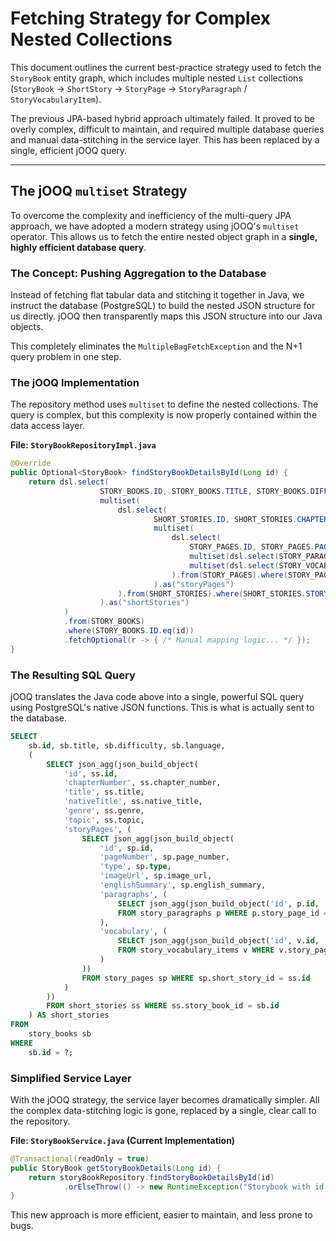 # Fetching Strategy for Complex Nested Collections

This document outlines the current best-practice strategy used to fetch the `StoryBook` entity graph, which includes multiple nested `List` collections (`StoryBook` -> `ShortStory` -> `StoryPage` -> `StoryParagraph` / `StoryVocabularyItem`).

The previous JPA-based hybrid approach ultimately failed. It proved to be overly complex, difficult to maintain, and required multiple database queries and manual data-stitching in the service layer. This has been replaced by a single, efficient jOOQ query.

---

## The jOOQ `multiset` Strategy

To overcome the complexity and inefficiency of the multi-query JPA approach, we have adopted a modern strategy using jOOQ's `multiset` operator. This allows us to fetch the entire nested object graph in a **single, highly efficient database query**.

### The Concept: Pushing Aggregation to the Database

Instead of fetching flat tabular data and stitching it together in Java, we instruct the database (PostgreSQL) to build the nested JSON structure for us directly. jOOQ then transparently maps this JSON structure into our Java objects.

This completely eliminates the `MultipleBagFetchException` and the N+1 query problem in one step.

### The jOOQ Implementation

The repository method uses `multiset` to define the nested collections. The query is complex, but this complexity is now properly contained within the data access layer.

**File: `StoryBookRepositoryImpl.java`**
```java
@Override
public Optional<StoryBook> findStoryBookDetailsById(Long id) {
    return dsl.select(
                    STORY_BOOKS.ID, STORY_BOOKS.TITLE, STORY_BOOKS.DIFFICULTY, STORY_BOOKS.LANGUAGE,
                    multiset(
                        dsl.select(
                                SHORT_STORIES.ID, SHORT_STORIES.CHAPTER_NUMBER, SHORT_STORIES.TITLE, SHORT_STORIES.NATIVE_TITLE, SHORT_STORIES.GENRE, SHORT_STORIES.TOPIC,
                                multiset(
                                    dsl.select(
                                        STORY_PAGES.ID, STORY_PAGES.PAGE_NUMBER, STORY_PAGES.TYPE, STORY_PAGES.IMAGE_URL, STORY_PAGES.ENGLISH_SUMMARY,
                                        multiset(dsl.select(STORY_PARAGRAPHS.ID, STORY_PARAGRAPHS.PARAGRAPH_NUMBER, cast(STORY_PARAGRAPHS.CONTENT, String.class).as("content")).from(STORY_PARAGRAPHS).where(STORY_PARAGRAPHS.STORY_PAGE_ID.eq(STORY_PAGES.ID))).as("paragraphs"),
                                        multiset(dsl.select(STORY_VOCABULARY_ITEMS.ID, STORY_VOCABULARY_ITEMS.WORD, STORY_VOCABULARY_ITEMS.TRANSLATION, STORY_VOCABULARY_ITEMS.PAGE_NUMBER).from(STORY_VOCABULARY_ITEMS).where(STORY_VOCABULARY_ITEMS.STORY_PAGE_ID.eq(STORY_PAGES.ID))).as("vocabulary")
                                    ).from(STORY_PAGES).where(STORY_PAGES.SHORT_STORY_ID.eq(SHORT_STORIES.ID))
                                ).as("storyPages")
                        ).from(SHORT_STORIES).where(SHORT_STORIES.STORY_BOOK_ID.eq(STORY_BOOKS.ID))
                    ).as("shortStories")
            )
            .from(STORY_BOOKS)
            .where(STORY_BOOKS.ID.eq(id))
            .fetchOptional(r -> { /* Manual mapping logic... */ });
}
```

### The Resulting SQL Query

jOOQ translates the Java code above into a single, powerful SQL query using PostgreSQL's native JSON functions. This is what is actually sent to the database.

```sql
SELECT
    sb.id, sb.title, sb.difficulty, sb.language,
    (
        SELECT json_agg(json_build_object(
            'id', ss.id,
            'chapterNumber', ss.chapter_number,
            'title', ss.title,
            'nativeTitle', ss.native_title,
            'genre', ss.genre,
            'topic', ss.topic,
            'storyPages', (
                SELECT json_agg(json_build_object(
                    'id', sp.id,
                    'pageNumber', sp.page_number,
                    'type', sp.type,
                    'imageUrl', sp.image_url,
                    'englishSummary', sp.english_summary,
                    'paragraphs', (
                        SELECT json_agg(json_build_object('id', p.id, 'content', CAST(p.content AS TEXT)))
                        FROM story_paragraphs p WHERE p.story_page_id = sp.id
                    ),
                    'vocabulary', (
                        SELECT json_agg(json_build_object('id', v.id, 'word', v.word))
                        FROM story_vocabulary_items v WHERE v.story_page_id = sp.id
                    )
                ))
                FROM story_pages sp WHERE sp.short_story_id = ss.id
            )
        ))
        FROM short_stories ss WHERE ss.story_book_id = sb.id
    ) AS short_stories
FROM
    story_books sb
WHERE
    sb.id = ?;
```

### Simplified Service Layer

With the jOOQ strategy, the service layer becomes dramatically simpler. All the complex data-stitching logic is gone, replaced by a single, clear call to the repository.

**File: `StoryBookService.java` (Current Implementation)**
```java
@Transactional(readOnly = true)
public StoryBook getStoryBookDetails(Long id) {
    return storyBookRepository.findStoryBookDetailsById(id)
            .orElseThrow(() -> new RuntimeException("Storybook with id '" + id + "' not found"));
}
```

This new approach is more efficient, easier to maintain, and less prone to bugs.
